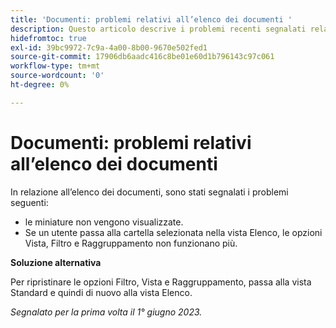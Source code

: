 ```yaml
---
title: 'Documenti: problemi relativi all’elenco dei documenti '
description: Questo articolo descrive i problemi recenti segnalati relativi all'elenco dei documenti.
hidefromtoc: true
exl-id: 39bc9972-7c9a-4a00-8b00-9670e502fed1
source-git-commit: 17906db6aadc416c8be01e60d1b796143c97c061
workflow-type: tm+mt
source-wordcount: '0'
ht-degree: 0%

---
```


# Documenti: problemi relativi all’elenco dei documenti

<!--This article is on the WF and WFP TOCs. Valid issue, won't fix.-->

In relazione all’elenco dei documenti, sono stati segnalati i problemi seguenti:

* le miniature non vengono visualizzate.
* Se un utente passa alla cartella selezionata nella vista Elenco, le opzioni Vista, Filtro e Raggruppamento non funzionano più.

**Soluzione alternativa**

Per ripristinare le opzioni Filtro, Vista e Raggruppamento, passa alla vista Standard e quindi di nuovo alla vista Elenco.

_Segnalato per la prima volta il 1° giugno 2023._
